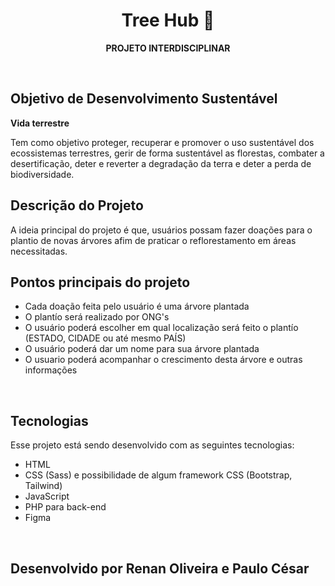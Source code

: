 <h1 align="center"> Tree Hub 🌳 </h1>

<p align="center">
  <b> PROJETO INTERDISCIPLINAR </b>
</p>

<br>

## Objetivo de Desenvolvimento Sustentável
<p>
  <b>Vida terrestre</b>
</p>

Tem como objetivo proteger, recuperar e promover o uso sustentável dos ecossistemas terrestres, gerir de forma sustentável as florestas, combater a desertificação, deter e reverter a degradação da terra e deter a perda de biodiversidade.

## Descrição do Projeto
<p>
  A ideia principal do projeto é que, usuários possam fazer doações para o plantio de novas árvores afim de praticar o reflorestamento em áreas necessitadas.
</p>

## Pontos principais do projeto
  - Cada doação feita pelo usuário é uma árvore plantada
  - O plantío será realizado por ONG's
  - O usuário poderá escolher em qual localização será feito o plantío (ESTADO, CIDADE ou até mesmo PAÍS)
  - O usuário poderá dar um nome para sua árvore plantada
  - O usuario poderá acompanhar o crescimento desta árvore e outras informações 

<br>

## Tecnologias

Esse projeto está sendo desenvolvido com as seguintes tecnologias:
- HTML
- CSS (Sass) e possibilidade de algum framework CSS (Bootstrap, Tailwind)
- JavaScript 
- PHP para back-end
- Figma
 
<br>

<h2> Desenvolvido por Renan Oliveira e Paulo César </h2>



